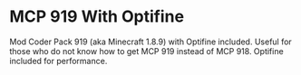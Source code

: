 # MCP 919 With Optifine
Mod Coder Pack 919 (aka Minecraft 1.8.9) with Optifine included.
Useful for those who do not know how to get MCP 919 instead of MCP 918. Optifine included for performance.
